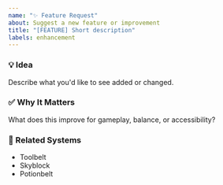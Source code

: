 ```yaml
---
name: "✨ Feature Request"
about: Suggest a new feature or improvement
title: "[FEATURE] Short description"
labels: enhancement
---
```


### 💡 Idea
Describe what you'd like to see added or changed.

### ✅ Why It Matters
What does this improve for gameplay, balance, or accessibility?

### 🔗 Related Systems
- Toolbelt
- Skyblock
- Potionbelt
